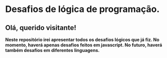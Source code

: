 # Desafios de lógica de programação.


<h2>Olá, querido visitante!</h2>
  
<b>Neste repositório irei apresentar todos os desafios lógicos que já fiz. No momento, haverá apenas desafios feitos em javascript. No futuro, haverá também desafios em diferentes linguagens.</b>
